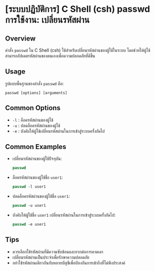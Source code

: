 # [ระบบปฏิบัติการ] C Shell (csh) passwd การใช้งาน: เปลี่ยนรหัสผ่าน

## Overview
คำสั่ง `passwd` ใน C Shell (csh) ใช้สำหรับเปลี่ยนรหัสผ่านของผู้ใช้ในระบบ โดยช่วยให้ผู้ใช้สามารถอัปเดตรหัสผ่านของตนเองเพื่อความปลอดภัยที่ดีขึ้น

## Usage
รูปแบบพื้นฐานของคำสั่ง `passwd` คือ:

```
passwd [options] [arguments]
```

## Common Options
- `-l` : ล็อครหัสผ่านของผู้ใช้
- `-u` : ปลดล็อครหัสผ่านของผู้ใช้
- `-e` : บังคับให้ผู้ใช้เปลี่ยนรหัสผ่านในการเข้าสู่ระบบครั้งถัดไป

## Common Examples
- เปลี่ยนรหัสผ่านของผู้ใช้ปัจจุบัน:
    ```csh
    passwd
    ```

- ล็อครหัสผ่านของผู้ใช้ชื่อ `user1`:
    ```csh
    passwd -l user1
    ```

- ปลดล็อครหัสผ่านของผู้ใช้ชื่อ `user1`:
    ```csh
    passwd -u user1
    ```

- บังคับให้ผู้ใช้ชื่อ `user1` เปลี่ยนรหัสผ่านในการเข้าสู่ระบบครั้งถัดไป:
    ```csh
    passwd -e user1
    ```

## Tips
- ควรเลือกใช้รหัสผ่านที่มีความซับซ้อนและยากต่อการคาดเดา
- เปลี่ยนรหัสผ่านเป็นประจำเพื่อรักษาความปลอดภัย
- อย่าใช้รหัสผ่านเดียวกันกับหลายบัญชีเพื่อป้องกันการเข้าถึงที่ไม่พึงประสงค์